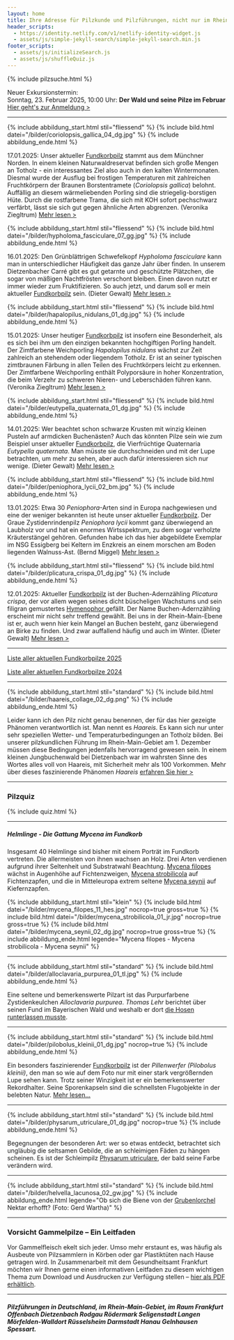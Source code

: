 ```yaml
---
layout: home
title: Ihre Adresse für Pilzkunde und Pilzführungen, nicht nur im Rhein-Main-Gebiet
header_scripts:
  - https://identity.netlify.com/v1/netlify-identity-widget.js
  - assets/js/simple-jekyll-search/simple-jekyll-search.min.js
footer_scripts:
  - assets/js/initializeSearch.js
  - assets/js/shuffleQuiz.js
---
```

{% include pilzsuche.html %}

Neuer Exkursionstermin:\
Sonntag, 23. Februar 2025, 10:00 Uhr: **Der Wald und seine Pilze im Februar**\
[Hier geht's zur Anmeldung >](/termine)

- - -

{% include abbildung_start.html stil="fliessend" %}
{% include bild.html datei="/bilder/coriolopsis_gallica_04_dg.jpg" %}
{% include abbildung_ende.html %}

17.01.2025: Unser aktueller [Fundkorbpilz](AA "Glossar-") stammt aus dem Münchner Norden. In einem kleinen Naturwaldreservat befinden sich große Mengen an Totholz - ein interessantes Ziel also auch in den kalten Wintermonaten. Diesmal wurde der Ausflug bei frostigen Temperaturen mit zahlreichen Fruchtkörpern der Braunen Borstentramete (*Coriolopsis gallica*) belohnt. Auffällig an diesem wärmeliebenden Porling sind die striegelig-borstigen Hüte. Durch die rostfarbene Trama, die sich mit KOH sofort pechschwarz verfärbt, lässt sie sich gut gegen ähnliche Arten abgrenzen. (Veronika Ziegltrum) [Mehr lesen >](/pilze/coriolopsis-gallica-braune-borstentramete)

<div style="clear:  both"></div>

{% include abbildung_start.html stil="fliessend" %}
{% include bild.html datei="/bilder/hypholoma_fasciculare_07_gg.jpg" %}
{% include abbildung_ende.html %}

16.01.2025: Den Grünblättrigen Schwefelkopf *Hypholoma fasciculare* kann man in unterschiedlicher Häufigkeit das ganze Jahr über finden. In unserem Dietzenbacher Carré gibt es gut getarnte und geschützte Plätzchen, die sogar von mäßigen Nachtfrösten verschont bleiben. Einen davon nutzt er immer wieder zum Fruktifizieren. So auch jetzt, und darum soll er mein aktueller [Fundkorbpilz](AA "Glossar-") sein. (Dieter Gewalt) [Mehr lesen >](/pilze/hypholoma-fasciculare-grünblättriger-schwefelkopf)

<div style="clear:  both"></div>

{% include abbildung_start.html stil="fliessend" %}
{% include bild.html datei="/bilder/hapalopilus_nidulans_01_dg.jpg" %}
{% include abbildung_ende.html %}

15.01.2025: Unser heutiger [Fundkorbpilz](AA "Glossar-") ist insofern eine Besonderheit, als es sich bei ihm um den einzigen bekannten hochgiftigen Porling handelt. Der Zimtfarbene Weichporling *Hapalopilus nidulans* wächst zur Zeit zahlreich an stehendem oder liegendem Totholz. Er ist an seiner typischen zimtbraunen Färbung in allen Teilen des Fruchtkörpers leicht zu erkennen. Der Zimtfarbene Weichporling enthält Polyporsäure in hoher Konzentration, die beim Verzehr zu schweren Nieren- und Leberschäden führen kann. (Veronika Ziegltrum) [Mehr lesen >](/pilze/hapalopilus-nidulans-zimtfarbener-weichporling)

<div style="clear:  both"></div>

{% include abbildung_start.html stil="fliessend" %}
{% include bild.html datei="/bilder/eutypella_quaternata_01_dg.jpg" %}
{% include abbildung_ende.html %}

14.01.2025: Wer beachtet schon schwarze Krusten mit winzig kleinen Pusteln auf armdicken Buchenästen? Auch das könnten Pilze sein wie zum Beispiel unser aktueller [Fundkorbpilz](AA "Glossar-"), die Vierfrüchtige Quaternaria *Eutypella quaternata*. Man müsste sie durchschneiden und mit der Lupe betrachten, um mehr zu sehen, aber auch dafür interessieren sich nur wenige. (Dieter Gewalt) [Mehr lesen >](/pilze/eutypella-quaternata-vierfrüchtige-quaternaria)

<div style="clear:  both"></div>

{% include abbildung_start.html stil="fliessend" %}
{% include bild.html datei="/bilder/peniophora_lycii_02_bm.jpg" %}
{% include abbildung_ende.html %}

13.01.2025: Etwa 30 *Peniophora*-Arten sind in Europa nachgewiesen und eine der weniger bekannten ist heute unser aktueller [Fundkorbpilz](AA "Glossar-"). Der Graue Zystidenrindenpilz *Peniophora lycii* kommt ganz überwiegend an Laubholz vor und hat ein enormes Wirtsspektrum, zu dem sogar verholzte Kräuterstängel gehören. Gefunden habe ich das hier abgebildete Exemplar im NSG Essigberg bei Keltern im Enzkreis an einem morschen am Boden liegenden Walnuss-Ast. (Bernd Miggel) [Mehr lesen >](/pilze/peniophora-lycii-grauer-zystidenrindenpilz)

<div style="clear:  both"></div>

{% include abbildung_start.html stil="fliessend" %}
{% include bild.html datei="/bilder/plicatura_crispa_01_dg.jpg" %}
{% include abbildung_ende.html %}

12.01.2025: Aktueller [Fundkorbpilz](AA "Glossar-") ist der Buchen-Adernzähling *Plicatura crispa*, der vor allem wegen seines dicht büscheligen Wachstums und sein filigran gemustertes [Hymenophor ](Hymenophor "Glossar")gefällt. Der Name Buchen-Adernzähling erscheint mir nicht sehr treffend gewählt. Bei uns in der Rhein-Main-Ebene ist er, auch wenn hier kein Mangel an Buchen besteht, ganz überwiegend an Birke zu finden. Und zwar auffallend häufig und auch im Winter. (Dieter Gewalt) [Mehr lesen >](/pilze/plicatura-crispa-buchen-adernzähling) 

<div style="clear:  both"></div>

- - -

[Liste aller aktuellen Fundkorbpilze 2025](/artikel/liste-aller-aktuellen-fundkorbpilze-2025.html)

[Liste aller aktuellen Fundkorbpilze 2024](/artikel/liste-aller-aktuellen-fundkorbpilze-2024.html)

- - -

{% include abbildung_start.html stil="standard" %}
{% include bild.html datei="/bilder/haareis_collage_02_dg.png" %}
{% include abbildung_ende.html %}

Leider kann ich den Pilz nicht genau benennen, der für das hier gezeigte Phänomen verantwortlich ist. Man nennt es *Haareis.* Es kann sich nur unter sehr speziellen Wetter- und Temperaturbedingungen an Totholz bilden. Bei unserer pilzkundlichen Führung im Rhein-Main-Gebiet am 1. Dezember müssen diese Bedingungen jedenfalls hervorragend gewesen sein. In einem kleinen Jungbuchenwald bei Dietzenbach war im wahrsten Sinne des Wortes alles voll von Haareis, mit Sicherheit mehr als 100 Vorkommen. Mehr über dieses faszinierende Phänomen *Haareis* [erfahren Sie hier >](/artikel/haareis) 

- - -

### Pilzquiz

{% include quiz.html %}

- - -

##### Helmlinge - Die Gattung *Mycena* im Fundkorb

Insgesamt 40 Helmlinge sind bisher mit einem Porträt im Fundkorb vertreten. Die allermeisten von ihnen wachsen an Holz. Drei Arten verdienen aufgrund ihrer Seltenheit und Substratwahl Beachtung. [Mycena filopes](/pilze/mycena-filopes-zerbrechlicher-fadenhelmling) wächst in Augenhöhe auf Fichtenzweigen, [Mycena strobilicola](/pilze/mycena-strobilicola-fichtenzapfenhelmling) auf Fichtenzapfen, und die in Mitteleuropa extrem seltene [Mycena seynii](/pilze/mycena-seynii-mediterraner-kiefernzapfenhelmling) auf Kiefernzapfen.

{% include abbildung_start.html stil="klein" %}
{% include bild.html datei="/bilder/mycena_filopes_11_hes.jpg" nocrop=true gross=true %}
{% include bild.html datei="/bilder/mycena_strobilicola_01_jr.jpg" nocrop=true gross=true %}
{% include bild.html datei="/bilder/mycena_seynii_02_dg.jpg" nocrop=true gross=true %}
{% include abbildung_ende.html legende="Mycena filopes - Mycena strobilicola - Mycena seynii" %}

- - -

{% include abbildung_start.html stil="standard" %}
{% include bild.html datei="/bilder/alloclavaria_purpurea_01_tl.jpg" %}
{% include abbildung_ende.html %}

Eine seltene und bemerkenswerte Pilzart ist das Purpurfarbene Zystidenkeulchen *Alloclavaria purpurea*. *Thomas Lehr* berichtet über seinen Fund im Bayerischen Wald und weshalb er dort [die Hosen runterlassen musste](/pilze/alloclavaria-purpurea-purpurfarbenes-zystidenkeulchen).

- - -

{% include abbildung_start.html stil="standard" %}
{% include bild.html datei="/bilder/pilobolus_kleinii_01_dg.jpg" nocrop=true %}
{% include abbildung_ende.html %}

Ein besonders faszinierender [Fundkorbpilz](AA "Glossar-") ist der *Pillenwerfer (Pilobolus kleinii)*, den man so wie auf dem Foto nur mit einer stark vergrößernden Lupe sehen kann. Trotz seiner Winzigkeit ist er ein bemerkenswerter Rekordhalter. Seine Sporenkapseln sind die schnellsten Flugobjekte in der belebten Natur. [Mehr lesen...](/pilze/pilobolus-kleinii-pillenwerfer)

- - -

{% include abbildung_start.html stil="standard" %}
{% include bild.html datei="/bilder/physarum_utriculare_01_dg.jpg" nocrop=true %}
{% include abbildung_ende.html %}

Begegnungen der besonderen Art: wer so etwas entdeckt, betrachtet sich ungläubig die seltsamen Gebilde, die an schleimigen Fäden zu hängen scheinen. Es ist der Schleimpilz [Physarum utriculare](/pilze/physarum-utriculare-fadenfruchtschleimpilz), der bald seine Farbe verändern wird.

- - -

{% include abbildung_start.html stil="standard" %}
{% include bild.html datei="/bilder/helvella_lacunosa_02_gw.jpg" %}
{% include abbildung_ende.html legende="Ob sich die Biene von der <a href='/pilze/helvella-lacunosa-grubenlorchel'>Grubenlorchel</a> Nektar erhofft?  (Foto: Gerd Wartha)" %}

- - -

### Vorsicht Gammelpilze – Ein Leitfaden

Vor Gammelfleisch ekelt sich jeder. Umso mehr erstaunt es, was häufig als Ausbeute von Pilzsammlern in Körben oder gar Plastiktüten nach Hause getragen wird. In Zusammenarbeit mit dem Gesundheitsamt Frankfurt möchten wir Ihnen gerne einen informativen Leitfaden zu diesem wichtigen Thema zum Download und Ausdrucken zur Verfügung stellen – [hier als PDF erhältlich](/assets/docs/Fundkorb.de-Gammelpilze.pdf).

- - -

##### Pilzführungen in Deutschland, im Rhein-Main-Gebiet, im Raum Frankfurt Offenbach Dietzenbach Rodgau Rödermark Seligenstadt Langen Mörfelden-Walldort Rüsselsheim Darmstadt Hanau Gelnhausen Spessart.